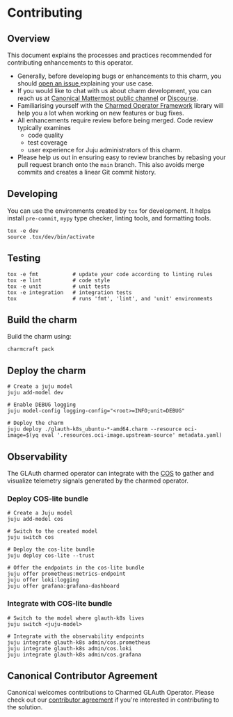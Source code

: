 # Contributing

## Overview

This document explains the processes and practices recommended for contributing
enhancements to
this operator.

- Generally, before developing bugs or enhancements to this charm, you
  should [open an issue
  ](https://github.com/canonical/glauth-k8s-operator/issues) explaining your use
  case.
- If you would like to chat with us about charm development, you can reach
  us
  at [Canonical Mattermost public channel](https://chat.charmhub.io/charmhub/channels/charm-dev)
  or [Discourse](https://discourse.charmhub.io/).
- Familiarising yourself with
  the [Charmed Operator Framework](https://juju.is/docs/sdk) library
  will help you a lot when working on new features or bug fixes.
- All enhancements require review before being merged. Code review typically
  examines
  - code quality
  - test coverage
  - user experience for Juju administrators of this charm.
- Please help us out in ensuring easy to review branches by rebasing your pull
  request branch onto
  the `main` branch. This also avoids merge commits and creates a linear Git
  commit history.

## Developing

You can use the environments created by `tox` for development. It helps
install `pre-commit`, `mypy` type checker, linting tools, and formatting tools.

```shell
tox -e dev
source .tox/dev/bin/activate
```

## Testing

```shell
tox -e fmt           # update your code according to linting rules
tox -e lint          # code style
tox -e unit          # unit tests
tox -e integration   # integration tests
tox                  # runs 'fmt', 'lint', and 'unit' environments
```

## Build the charm

Build the charm using:

```shell
charmcraft pack
```

## Deploy the charm

```shell
# Create a juju model
juju add-model dev

# Enable DEBUG logging
juju model-config logging-config="<root>=INFO;unit=DEBUG"

# Deploy the charm
juju deploy ./glauth-k8s_ubuntu-*-amd64.charm --resource oci-image=$(yq eval '.resources.oci-image.upstream-source' metadata.yaml)
```

## Observability

The GLAuth charmed operator can integrate with
the [COS](https://charmhub.io/topics/canonical-observability-stack) to gather
and visualize telemetry signals generated by the charmed operator.

### Deploy COS-lite bundle

```shell
# Create a Juju model
juju add-model cos

# Switch to the created model
juju switch cos

# Deploy the cos-lite bundle
juju deploy cos-lite --trust

# Offer the endpoints in the cos-lite bundle
juju offer prometheus:metrics-endpoint
juju offer loki:logging
juju offer grafana:grafana-dashboard
```

### Integrate with COS-lite bundle

```shell
# Switch to the model where glauth-k8s lives
juju switch <juju-model>

# Integrate with the observability endpoints
juju integrate glauth-k8s admin/cos.prometheus
juju integrate glauth-k8s admin/cos.loki
juju integrate glauth-k8s admin/cos.grafana
```

## Canonical Contributor Agreement

Canonical welcomes contributions to Charmed GLAuth Operator. Please check out
our [contributor agreement](https://ubuntu.com/legal/contributors) if you're
interested in contributing to the solution.
